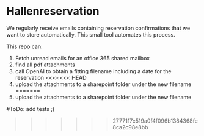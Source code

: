 # Hallenreservation

We regularly receive emails containing reservation confirmations that we want to store automatically. This small tool automates this process.

This repo can:
1. Fetch unread emails for an office 365 shared mailbox
2. find all pdf attachments
3. call OpenAI to obtain a fitting filename including a date for the reservation
<<<<<<< HEAD
4. upload the attachments to a sharepoint folder under the new filename
=======
4. upload the attachments to a sharepoint folder under the new filename


#ToDo: add tests ;)
>>>>>>> 2777117c519a0f4f096b1384368fe8ca2c98e8bb
